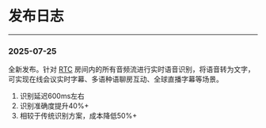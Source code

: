 # 发布日志

---

### 2025-07-25

<Accordion title="v1.0.0" defaultOpen="true">

全新发布。针对 [RTC](https://doc-zh.zego.im/article/overview?key=ExpressVideoSDK&platform=android&language=java) 房间内的所有音频流进行实时语音识别，将语音转为文字，可实现在线会议实时字幕、多语种语聊房互动、全球直播字幕等场景。

1. 识别延迟600ms左右
2. 识别准确度提升40%+
3. 相较于传统识别方案，成本降低50%+

</Accordion>
